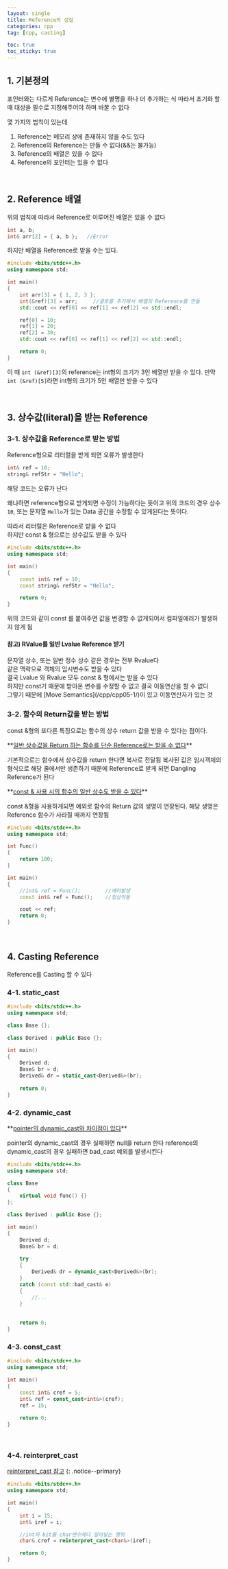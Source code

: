 ```yaml
---
layout: single
title: Reference의 성질
categories: cpp
tag: [cpp, casting]

toc: true
toc_sticky: true
---
```


## 1. 기본정의
포인터와는 다르게 Reference는 변수에 별명을 하나 더 추가하는 식
따라서 초기화 할 때 대상을 필수로 지정해주어야 하며 바꿀 수 없다

몇 가지의 법칙이 있는데
1. Reference는 메모리 상에 존재하지 않을 수도 있다
2. Reference의 Reference는 만들 수 없다(&&는 불가능)
3. Reference의 배열은 있을 수 없다
4. Reference의 포인터는 있을 수 없다

   
   
## 2. Reference 배열
위의 법칙에 따라서 Reference로 이루어진 배열은 있을 수 없다
```cpp
int a, b;
int& arr[2] = { a, b };   //Error
```

하지만 배열을 Reference로 받을 수는 있다.
```cpp
#include <bits/stdc++.h>
using namespace std;

int main()
{
	int arr[3] = { 1, 2, 3 };
	int(&ref)[3] = arr;		//괄호를 추가해서 배열의 Reference를 만듦
	std::cout << ref[0] << ref[1] << ref[2] << std::endl;

	ref[0] = 10;
	ref[1] = 20;
	ref[2] = 30;
	std::cout << ref[0] << ref[1] << ref[2] << std::endl;

	return 0;
}
```
이 때 `int (&ref)[3]`의 reference는 int형의 크기가 3인 배열만 받을 수 있다.
만약 `int (&ref)[5]`라면 int형의 크기가 5인 배열만 받을 수 있다

   
   

## 3. 상수값(literal)을 받는 Reference
### 3-1. 상수값을 Reference로 받는 방법
Reference형으로 리터럴을 받게 되면 오류가 발생한다

```cpp
int& ref = 10;
string& refStr = "Hello";
```
해당 코드는 오류가 난다

왜냐하면 reference형으로 받게되면 수정이 가능하다는 뜻이고
위의 코드의 경우 상수 `10`, 또는 문자열 `Hello`가 있는 Data 공간을 수정할 수 있게된다는 뜻이다.

따라서 리터럴은 Reference로 받을 수 없다 <br>
하지만 const & 형으로는 상수값도 받을 수 있다
```cpp
#include <bits/stdc++.h>
using namespace std;

int main()
{
	const int& ref = 10;
	const string& refStr = "Hello";

	return 0;
}
```
위의 코드와 같이 const 를 붙여주면 값을 변경할 수 없게되어서 컴파일에러가 발생하지 않게 됨

#### 참고) RValue를 일반 Lvalue Reference 받기
<div class="notice--info" markdown="1">
문자열 상수, 또는 일반 정수 상수 같은 경우는 전부 Rvalue다<br>
같은 맥락으로 객체의 임시변수도 받을 수 있다 <br>
결국 Lvalue 와 Rvalue 모두 const & 형에서는 받을 수 있다<br>
하지만 const기 때문에 받아온 변수를 수정할 수 없고 결국 이동연산을 할 수 없다<br>
그렇기 때문에 [Move Semantics](/cpp/cpp05-1/)이 있고 이동연산자가 있는 것
</div>

### 3-2. 함수의 Return값을 받는 방법
const &형의 또다른 특징으로는 함수의 상수 return 값을 받을 수 있다는 점이다.

<div class="notice--danger" markdown="1">
**<u>일반 상수값을 Return 하는 함수를 단순 Reference로는 받을 수 없다</u>** 

기본적으로는 함수에서 상수값을 return 한다면 복사로 전달됨
복사된 값은 임시객체의 형식으로 해당 줄에서만 생존하기 때문에 Reference로 받게 되면
Dangling Reference가 된다
</div>

<div class="notice--info" markdown="1">
**<u>const & 사용 시의 함수의 일반 상수도 받을 수 있다</u>** 

const &형을 사용하게되면 예외로 함수의 Return 값의 생명이 연장된다.
해당 생명은 Reference 함수가 사라질 때까지 연장됨
</div>

```cpp
#include <bits/stdc++.h>
using namespace std;

int Func()
{
	return 100;
}

int main()
{
	//int& ref = Func();		//에러발생
	const int& ref = Func();	//정상작동

	cout << ref;
	return 0;
}
```
   
   
## 4. Casting Reference
Reference를 Casting 할 수 있다

### 4-1. static_cast
```cpp
#include <bits/stdc++.h>
using namespace std;

class Base {};

class Derived : public Base {};

int main()
{
	Derived d;
	Base& br = d;
	Derived& dr = static_cast<Derived&>(br);
	
	return 0;
}
```



### 4-2. dynamic_cast
<div class="notice--danger" markdown="1">
**<u>pointer의 dynamic_cast와 차이점이 있다</u>** 

pointer의 dynamic_cast의 경우 실패하면 null을 return 한다
reference의 dynamic_cast의 경우 실패하면 bad_cast 예외를 발생시킨다
</div>

```cpp
#include <bits/stdc++.h>
using namespace std;

class Base 
{
	virtual void func() {}
};

class Derived : public Base {};

int main()
{
	Derived d;
	Base& br = d;
	
	try
	{
		Derived& dr = dynamic_cast<Derived&>(br);
	}
	catch (const std::bad_cast& e)
	{
		//...
	}
	
	
	return 0;
}
```

### 4-3. const_cast
```cpp
#include <bits/stdc++.h>
using namespace std;

int main()
{
	const int& cref = 5;
	int& ref = const_cast<int&>(cref);
	ref = 15;
	
	return 0;
}
```
   
### 4-4. reinterpret_cast
[reinterpret_cast 참고](/cpp/cpp02-2/#1-reinterpret_cast)
{: .notice--primary} 

```cpp
#include <bits/stdc++.h>
using namespace std;

int main()
{
	int i = 15;
	int& iref = i;

	//int의 bit를 char변수에다 밀어넣는 행위
	char& cref = reinterpret_cast<char&>(iref);

	return 0;
}
```